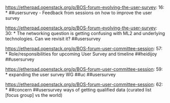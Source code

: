 https://etherpad.openstack.org/p/BOS-forum-evolving-the-user-survey: 16: 	* ##usersurvey - Feedback from sessions on how to improve the user survey

https://etherpad.openstack.org/p/BOS-forum-evolving-the-user-survey: 30: 		* The networking question is getting confusing with ML2 and underlying technologies. Can we revisit it? ##usersurvey

https://etherpad.openstack.org/p/BOS-forum-user-committee-session: 57: 	* Role/responsibilities for upcoming User Survey and timeline ##heidijoy  ##usersurvey

https://etherpad.openstack.org/p/BOS-forum-user-committee-session: 59: 		* expanding the user survey WG  ##uc ##usersurvey

https://etherpad.openstack.org/p/BOS-forum-user-committee-session: 62: 		* ##concern ##usersurvey ways of getting qualified data (curated list [focus group] vs the world)

